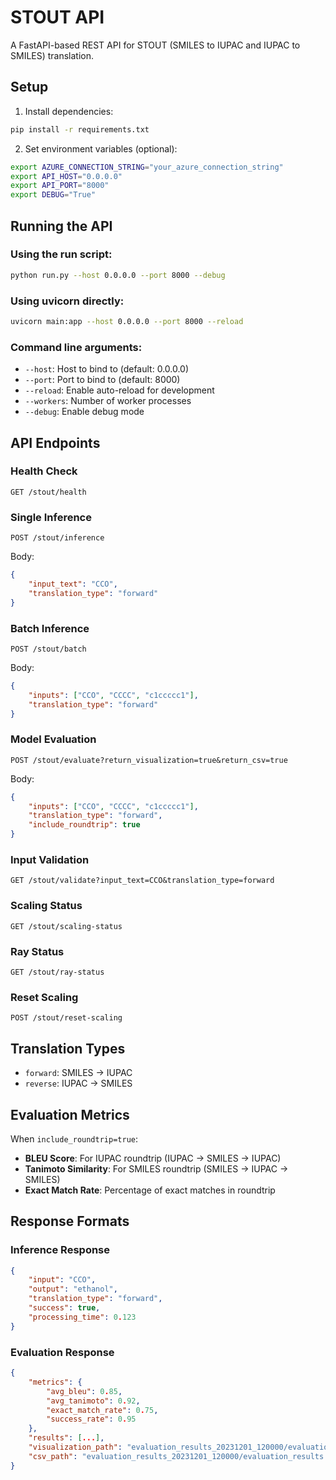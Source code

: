 # STOUT API

A FastAPI-based REST API for STOUT (SMILES to IUPAC and IUPAC to SMILES) translation.

## Setup

1. Install dependencies:
```bash
pip install -r requirements.txt
```

2. Set environment variables (optional):
```bash
export AZURE_CONNECTION_STRING="your_azure_connection_string"
export API_HOST="0.0.0.0"
export API_PORT="8000"
export DEBUG="True"
```

## Running the API

### Using the run script:
```bash
python run.py --host 0.0.0.0 --port 8000 --debug
```

### Using uvicorn directly:
```bash
uvicorn main:app --host 0.0.0.0 --port 8000 --reload
```

### Command line arguments:
- `--host`: Host to bind to (default: 0.0.0.0)
- `--port`: Port to bind to (default: 8000)
- `--reload`: Enable auto-reload for development
- `--workers`: Number of worker processes
- `--debug`: Enable debug mode

## API Endpoints

### Health Check
```
GET /stout/health
```

### Single Inference
```
POST /stout/inference
```
Body:
```json
{
    "input_text": "CCO",
    "translation_type": "forward"
}
```

### Batch Inference
```
POST /stout/batch
```
Body:
```json
{
    "inputs": ["CCO", "CCCC", "c1ccccc1"],
    "translation_type": "forward"
}
```

### Model Evaluation
```
POST /stout/evaluate?return_visualization=true&return_csv=true
```
Body:
```json
{
    "inputs": ["CCO", "CCCC", "c1ccccc1"],
    "translation_type": "forward",
    "include_roundtrip": true
}
```

### Input Validation
```
GET /stout/validate?input_text=CCO&translation_type=forward
```

### Scaling Status
```
GET /stout/scaling-status
```

### Ray Status
```
GET /stout/ray-status
```

### Reset Scaling
```
POST /stout/reset-scaling
```



## Translation Types

- `forward`: SMILES → IUPAC
- `reverse`: IUPAC → SMILES

## Evaluation Metrics

When `include_roundtrip=true`:
- **BLEU Score**: For IUPAC roundtrip (IUPAC → SMILES → IUPAC)
- **Tanimoto Similarity**: For SMILES roundtrip (SMILES → IUPAC → SMILES)
- **Exact Match Rate**: Percentage of exact matches in roundtrip

## Response Formats

### Inference Response
```json
{
    "input": "CCO",
    "output": "ethanol",
    "translation_type": "forward",
    "success": true,
    "processing_time": 0.123
}
```



### Evaluation Response
```json
{
    "metrics": {
        "avg_bleu": 0.85,
        "avg_tanimoto": 0.92,
        "exact_match_rate": 0.75,
        "success_rate": 0.95
    },
    "results": [...],
    "visualization_path": "evaluation_results_20231201_120000/evaluation_visualization.png",
    "csv_path": "evaluation_results_20231201_120000/evaluation_results.csv"
}
```
